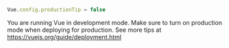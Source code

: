 ```js
Vue.config.productionTip = false
```

You are running Vue in development mode.
Make sure to turn on production mode when deploying for production.
See more tips at https://vuejs.org/guide/deployment.html